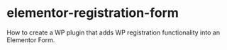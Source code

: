 # elementor-registration-form
How to create a WP plugin that adds WP registration functionality into an Elementor Form.

